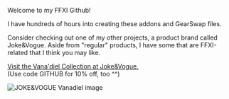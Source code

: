 Welcome to my FFXI Github!  

I have hundreds of hours into creating these addons and GearSwap files.  

Consider checking out one of my other projects, a product brand called Joke&Vogue. Aside from "regular" products, I have some that are FFXI-related that I think you may like.  

[Visit the Vana'diel Collection at Joke&Vogue.](https://jokeandvogue.com/en-usd/collections/vanadiel)  
(Use code GITHUB for 10% off, too ^^)

![JOKE&VOGUE Vanadiel image](https://github.com/user-attachments/assets/62e66658-245d-4838-9b6c-86d5faded45c)
